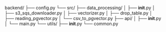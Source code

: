 backend/
├── config.py
└── src/
    ├── data_processing/
    │   ├── __init__.py
    │   ├── s3_sqs_downloader.py
    │   ├── vectorizer.py
    │   ├── drop_table.py
    │   ├── reading_pgvector.py
    │   └── csv_to_pgvector.py
    ├── api/
    │   ├── __init__.py
    │   └── main.py
    └── utils/
        ├── __init__.py
        └── common.py
